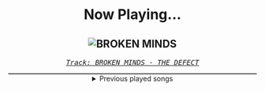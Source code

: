 <div align="center"> 
<h1>Now Playing...</h1>

![BROKEN MINDS](https://i.scdn.co/image/ab67616d00001e02906dbc0163efeb83d5cf9919)
--
_<samp><a href="https://open.spotify.com/track/3sJ6M3hImIgtxKpsUapITI">Track: BROKEN MINDS - THE DEFECT</a></samp>_

<div style="border: 1px #4B5054 solid"></div>
<details>
  <summary>
    Previous played songs
  </summary>
  <table>
    <thead>
      <tr>
        <th>
          Artist
        </th>
        <th>
          Song
        </th>
        <th>
          Link
        </th>
      </tr>
    </thead>
    <tbody>
      <tr><td>THE DEFECT</td><td>BROKEN MINDS</td><td><a href="https://open.spotify.com/track/3sJ6M3hImIgtxKpsUapITI">https://open.spotify.com/track/3sJ6M3hImIgtxKpsUapITI</a></td></tr><tr><td>SKYLIMIT</td><td>Designed To Lose</td><td><a href="https://open.spotify.com/track/2Lh2jkpjEvA4ImyGXxDLrm">https://open.spotify.com/track/2Lh2jkpjEvA4ImyGXxDLrm</a></td></tr><tr><td>VENUES</td><td>Praying Mantis</td><td><a href="https://open.spotify.com/track/0YwJtluhUZoYEF58xLLr82">https://open.spotify.com/track/0YwJtluhUZoYEF58xLLr82</a></td></tr><tr><td>Phantom Elite</td><td>Sangre Mala</td><td><a href="https://open.spotify.com/track/6muBFO9CbtYGRu6iVyzqN5">https://open.spotify.com/track/6muBFO9CbtYGRu6iVyzqN5</a></td></tr><tr><td>Tetrarch</td><td>Live Not Fantasize</td><td><a href="https://open.spotify.com/track/3asgs3iJWKVpTVUz8m7wVs">https://open.spotify.com/track/3asgs3iJWKVpTVUz8m7wVs</a></td></tr><tr><td>Fixation</td><td>Blue Skies</td><td><a href="https://open.spotify.com/track/7bsWeMsVacIVzNLeiJSDBV">https://open.spotify.com/track/7bsWeMsVacIVzNLeiJSDBV</a></td></tr><tr><td>Revnoir</td><td>Crève</td><td><a href="https://open.spotify.com/track/4s6VevTwhAr0WJ5Mz4Nrgy">https://open.spotify.com/track/4s6VevTwhAr0WJ5Mz4Nrgy</a></td></tr><tr><td>Sleep Token</td><td>Caramel</td><td><a href="https://open.spotify.com/track/3AdXwuFn7j21HNiFMXvZXt">https://open.spotify.com/track/3AdXwuFn7j21HNiFMXvZXt</a></td></tr><tr><td>Sleep Token</td><td>Emergence</td><td><a href="https://open.spotify.com/track/5NRpxJxtR6JkUhQS4F0um6">https://open.spotify.com/track/5NRpxJxtR6JkUhQS4F0um6</a></td></tr><tr><td>Morgana</td><td>Schwarm</td><td><a href="https://open.spotify.com/track/3KiANrzozsktALYFjS3SnN">https://open.spotify.com/track/3KiANrzozsktALYFjS3SnN</a></td></tr><tr><td>NOVELISTS</td><td>K.O.</td><td><a href="https://open.spotify.com/track/3HyemUAWgM28hYtJ5Pq1c6">https://open.spotify.com/track/3HyemUAWgM28hYtJ5Pq1c6</a></td></tr><tr><td>Arch Enemy</td><td>Blood Dynasty</td><td><a href="https://open.spotify.com/track/6QO8o6bGA3bR056Rsm3bVk">https://open.spotify.com/track/6QO8o6bGA3bR056Rsm3bVk</a></td></tr><tr><td>Anberlin</td><td>A Feel Good Drag</td><td><a href="https://open.spotify.com/track/7EdG65OALAMF3RUrqTJpg1">https://open.spotify.com/track/7EdG65OALAMF3RUrqTJpg1</a></td></tr><tr><td>Anberlin</td><td>Time & Confusion</td><td><a href="https://open.spotify.com/track/6z4EL5x2qXTbq3Uz7fvzYy">https://open.spotify.com/track/6z4EL5x2qXTbq3Uz7fvzYy</a></td></tr><tr><td>NOTHING MORE</td><td>FREEFALL (feat. Chris Daughtry)</td><td><a href="https://open.spotify.com/track/6My8jidGtXHcnqfG03m29x">https://open.spotify.com/track/6My8jidGtXHcnqfG03m29x</a></td></tr><tr><td>coldrain</td><td>INCOMPLETE</td><td><a href="https://open.spotify.com/track/5qmYsAjOo7AVWcVSvQm8Wh">https://open.spotify.com/track/5qmYsAjOo7AVWcVSvQm8Wh</a></td></tr><tr><td>NOTHING MORE</td><td>HOUSE ON SAND (feat. Eric V. of I Prevail)</td><td><a href="https://open.spotify.com/track/1ddiEQNhyB4eCOg6HyKeKY">https://open.spotify.com/track/1ddiEQNhyB4eCOg6HyKeKY</a></td></tr><tr><td>From Fall to Spring</td><td>INCOMPLETE</td><td><a href="https://open.spotify.com/track/0ampO6lT0n4BBgmj0Eo59M">https://open.spotify.com/track/0ampO6lT0n4BBgmj0Eo59M</a></td></tr><tr><td>Imminence</td><td>Come What May - feat. Tim Charles</td><td><a href="https://open.spotify.com/track/6BTgYgcB98yy8NqqtsRKLE">https://open.spotify.com/track/6BTgYgcB98yy8NqqtsRKLE</a></td></tr><tr><td>Whitechapel</td><td>Ex Infernis</td><td><a href="https://open.spotify.com/track/1ry2FEBO0exuFJ8ErSTINH">https://open.spotify.com/track/1ry2FEBO0exuFJ8ErSTINH</a></td></tr>
    </tbody>
  </table>
</details>

</div>
